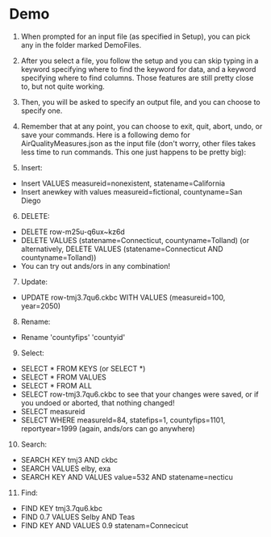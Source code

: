 # Demo
1. When prompted for an input file (as specified in Setup), you can pick any in the folder marked DemoFiles.
2. After you select a file, you follow the setup and you can skip typing in a keyword specifying where to find the keyword for data, and a keyword specifying where to find columns. Those features are still pretty close to, but not quite working.
3. Then, you will be asked to specify an output file, and you can choose to specify one.
4. Remember that at any point, you can choose to exit, quit, abort, undo, or save your commands.
Here is a following demo for AirQualityMeasures.json as the input file (don't worry, other files takes less time to run commands. This one just happens to be pretty big):

5. Insert:
- Insert VALUES measureid=nonexistent, statename=California
- Insert anewkey with values measureid=fictional, countyname=San Diego

6. DELETE:
- DELETE row-m25u-q6ux~kz6d
- DELETE VALUES (statename=Connecticut, countyname=Tolland) (or alternatively, DELETE VALUES (statename=Connecticut AND countyname=Tolland))
- You can try out ands/ors in any combination!

7. Update:
- UPDATE row-tmj3.7qu6.ckbc WITH VALUES (measureid=100, year=2050)

8. Rename:
- Rename 'countyfips' 'countyid'

9. Select:
- SELECT * FROM KEYS (or SELECT \*)
- SELECT * FROM VALUES
- SELECT * FROM ALL
- SELECT row-tmj3.7qu6.ckbc to see that your changes were saved, or if you undoed or aborted, that nothing changed!
- SELECT measureid
- SELECT WHERE measureId=84, statefips=1, countyfips=1101, reportyear=1999
(again, ands/ors can go anywhere)

10. Search:
- SEARCH KEY tmj3 AND ckbc
- SEARCH VALUES elby, exa
- SEARCH KEY AND VALUES value=532 AND statename=necticu

11. Find:
- FIND KEY tmj3.7qu6.kbc
- FIND 0.7 VALUES Selby AND Teas
- FIND KEY AND VALUES 0.9 statenam=Connecicut